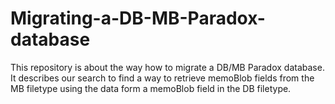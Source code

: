 # Migrating-a-DB-MB-Paradox-database
This repository is about the way how to migrate a DB/MB Paradox database. It describes our search to find a way to retrieve memoBlob fields from the MB filetype using the data form a memoBlob field in the DB filetype.

